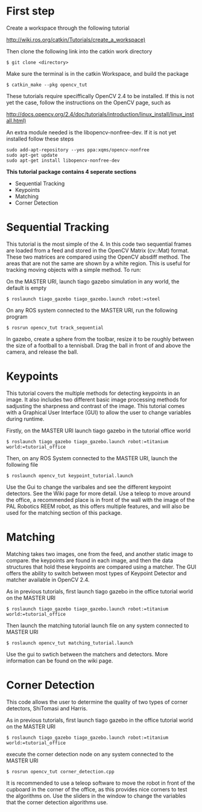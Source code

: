# First step
Create a workspace through the following tutorial

<http://wiki.ros.org/catkin/Tutorials/create_a_workspace)>

Then clone the following link into the catkin work directory

`$ git clone <directory>`

Make sure the terminal is in the catkin Workspace, and build the package

`$ catkin_make --pkg opencv_tut`

These tutorials require speciffically OpenCV 2.4 to be installed. If this is not yet the case, follow the instructions on the OpenCV page, such as 

<http://docs.opencv.org/2.4/doc/tutorials/introduction/linux_install/linux_install.html)>

An extra module needed is the libopencv-nonfree-dev. If it is not yet installed follow these steps

~~~~
sudo add-apt-repository --yes ppa:xqms/opencv-nonfree
sudo apt-get update
sudo apt-get install libopencv-nonfree-dev
~~~~

**This tutorial package contains 4 seperate sections**
- Sequential Tracking
- Keypoints
- Matching
- Corner Detection


# Sequential Tracking
This tutorial is the most simple of the 4. In this code two sequential frames are loaded from a feed and stored in the OpenCV Matrix (cv::Mat) format. These two matrices are compared using the OpenCV absdiff method. The areas that are not the same are shown by a white region. This is useful for tracking moving objects with a simple method. To run:

On the MASTER URI, launch tiago gazebo simulation in any world, the default is empty

` $ roslaunch tiago_gazebo tiago_gazebo.launch robot:=steel `

On any ROS system connected to the MASTER URI, run the following program

` $ rosrun opencv_tut track_sequential `

In gazebo, create a sphere from the toolbar, resize it to be roughly between the size of a football to a tennisball. Drag the ball in front of and above the camera, and release the ball.



# Keypoints
This tutorial covers the multiple methods for detecting keypoints in an image. It also includes two different basic image processing methods for sadjusting the sharpness and contrast of the image. This tutorial comes with a Graphical User Interface (GUI) to allow the user to change variables during runtime.

Firstly, on the MASTER URI launch tiago gazebo in the tutorial office world

`$ roslaunch tiago_gazebo tiago_gazebo.launch robot:=titanium world:=tutorial_office`

Then, on any ROS System connected to the MASTER URI, launch the following file

`$ roslaunch opencv_tut keypoint_tutorial.launch`

Use the Gui to change the varibales and see the different keypoint detectors. See the Wiki page for more detail. Use a teleop to move around the office, a recommended place is in front of the wall with the image of the PAL Robotics REEM robot, as this offers multiple features, and will also be used for the matching section of this package.



# Matching
Matching takes two images, one from the feed, and another static image to compare. the keypoints are found in each image, and then the data structures that hold these keypoints are compared using a matcher. The GUI offers the ability to switch between most types of Keypoint Detector and matcher available in OpenCV 2.4.

As in previous tutorials, first launch tiago gazebo in the office tutorial world on the MASTER URI

`$ roslaunch tiago_gazebo tiago_gazebo.launch robot:=titanium world:=tutorial_office`

Then launch the matching tutorial launch file on any system connected to MASTER URI

`$ roslaunch opencv_tut matching_tutorial.launch`

Use the gui to swtich between the matchers and detectors. More information can be found on the wiki page.



# Corner Detection
This code allows the user to determine the quality of two types of corner detectors, ShiTomasi and Harris.

As in previous tutorials, first launch tiago gazebo in the office tutorial world on the MASTER URI

`$ roslaunch tiago_gazebo tiago_gazebo.launch robot:=titanium world:=tutorial_office`

execute the corner detection node on any system connected to the MASTER URI

`$ rosrun opencv_tut corner_detection.cpp`

It is recommended to use a teleop software to move the robot in front of the cupboard in the corner of the office, as this provides nice corners to test the algorithms on. Use the sliders in the window to change the variables that the corner detection algorithms use. 